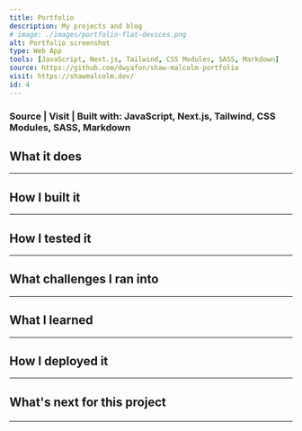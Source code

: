 ```yaml
---
title: Portfolio
description: My projects and blog
# image: ./images/portfolio-flat-devices.png
alt: Portfolio screenshot
type: Web App
tools: [JavaScript, Next.js, Tailwind, CSS Modules, SASS, Markdown]
source: https://github.com/dwyafon/shaw-malcolm-portfolio
visit: https://shawmalcolm.dev/
id: 4
---
```


<main className='main sm:mx-4 md:mx-8 max-w-screen-md lg:mx-48 xl:mx-96 lg:mb-36 text-black dark:text-cream'>

<h3><span className='anchor'>Source</span> | <span className='anchor'>Visit</span> | <span>Built with: <span className='text-cream'>JavaScript, Next.js, Tailwind, CSS Modules, SASS, Markdown</span> </span></h3>

<h2>What it does</h2>

---

<h2>How I built it</h2>

---

<h2>How I tested it</h2>

---


<h2>What challenges I ran into</h2>

---

<h2>What I learned</h2>

---

<h2>How I deployed it</h2>

---


<h2>What's next for this project

---

</main>
